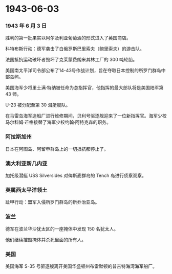# 1943-06-03

### 1943 年 6 月 3 日

胜利的第一批果实以阿尔及利亚葡萄酒的形式进入了英国商店。

科特布斯行动：德军袭击了白俄罗斯巴里索夫（鲍里索夫）的游击队。

法国抵抗运动破坏者毁坏了克莱蒙费朗米其林工厂的 300 吨轮胎。

美国南太平洋司令部公布了14-43号作战计划，旨在夺取日本控制的所罗门群岛中部岛屿。

美国海军少将里士满·特纳被任命为总指挥官，他指挥的最大部队将是美国陆军第
43 师。

U-23 被分配至第 30 潜艇舰队。

在马雷岛海军造船厂进行维修期间，贝利号驱逐舰迎来了一位新指挥官。海军少校马尔科姆·芒格接替了海军少校约翰·阿特克森的职务。

### 阿拉斯加州

日本在阿图岛、阿留申群岛上的一切抵抗都停止了。

### 澳大利亚新几内亚

加托级潜艇 USS Silversides 对俾斯麦群岛的 Tench 岛进行侦察观察。

### 英属西太平洋领土

趾甲行动：盟军入侵所罗门群岛的新乔治亚岛。

### 波兰

德军在波兰华沙犹太区的一座掩体中发现 150 名犹太人。

他们继续摧毁掩体并杀死里面的所有人。

### 美国

美国海军 S-35 号驱逐舰离开美国华盛顿州布雷默顿的普吉特海湾海军船厂。